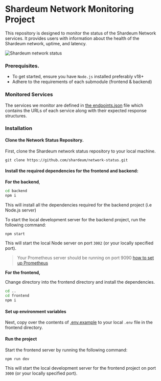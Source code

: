# Shardeum Network Monitoring Project

This repository is designed to monitor the status of the Shardeum Network services.
It provides users with information about the health of the Shardeum network, uptime, and latency.

![Shardeum network status](https://res.cloudinary.com/kennyy/image/upload/v1716044789/CleanShot_2024-05-18_at_19.05.34_2x_kliwxi.png)


### Prerequisites.
* To get started, ensure you have `Node.js` installed preferably v18+ 
* Adhere to the requirements of each submodule (frontend & backend)

### Monitored Services
The services we monitor are defined in [the endpoints.json](https://github.com/shardeum/network-status/blob/main/backend/endpoints.json) file which contains the URLs of each service along with their expected response structures.

### Installation

#### Clone the Network Status Repository.

First, clone the Shardeum network status repository to your local machine.


```
git clone https://github.com/shardeum/network-status.git
```

#### Install the required dependencies for the frontend and backend:
**For the backend**,

 ```bash
 cd backend
 npm i
 ```

This will install all the dependencies required for the backend project (i.e Node.js server)

To start the local development server for the backend project, run the following command:

```bash
npm start
```

This will start the local Node server on port `3002` (or your locally specified port). 

> Your Prometheus server should be running on port 9090  [how to set up Prometheus](https://github.com/shardeum/network-status/tree/main/backend#run-prometheus)
> 
**For the frontend,** 

Change directory into the frontend directory and install the dependencies.

```bash
cd ..
cd frontend
npm i
```
#### Set up environment variables
Next, copy over the contents of [.env.example](https://github.com/shardeum/network-status/blob/main/frontend/.env.example) to your local `.env` file in the frontend directory.

#### Run the project
Start the frontend server by running the following command:

```bash
npm run dev
```

This will start the local development server for the frontend project on port `3000` (or your locally specified port).
